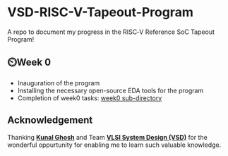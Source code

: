 # VSD-RISC-V-Tapeout-Program
A repo to document my progress in the RISC‑V Reference SoC Tapeout Program!

## ⏲️Week 0
* Inauguration of the program 
* Installing the necessary open-source EDA tools for the program
* Completion of week0 tasks: [week0 sub-directory](Week0/README.md)

## Acknowledgement

Thanking [**Kunal Ghosh**](https://github.com/kunalg123) and Team **[VLSI System Design (VSD)](https://vsdiat.vlsisystemdesign.com/)** for the wonderful oppurtunity for enabling me to learn such valuable knowledge.

